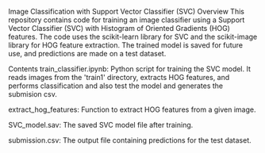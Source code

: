 Image Classification with Support Vector Classifier (SVC)
Overview
This repository contains code for training an image classifier using a Support Vector Classifier (SVC) with Histogram of Oriented Gradients (HOG) features. The code uses the scikit-learn library for SVC and the scikit-image library for HOG feature extraction. The trained model is saved for future use, and predictions are made on a test dataset.

Contents
train_classifier.ipynb: Python script for training the SVC model. It reads images from the 'train1' directory, extracts HOG features, and performs classification and also test the model and generates the submision csv.

extract_hog_features: Function to extract HOG features from a given image.

SVC_model.sav: The saved SVC model file after training.

submission.csv: The output file containing predictions for the test dataset.
